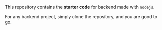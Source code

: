 This repository contains the **starter code** for backend made with `nodejs`. 

For any backend project, simply clone the repository, and you are good to go.

